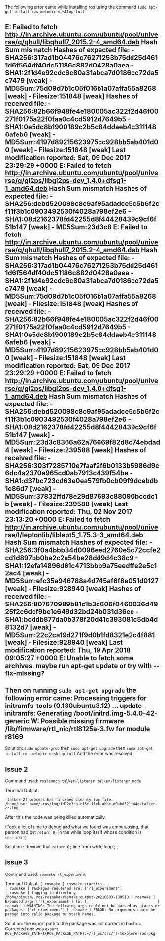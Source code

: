 The following error came while installing ros using the command `sudo apt-get install ros-melodic-desktop-full`

E: Failed to fetch http://in.archive.ubuntu.com/ubuntu/pool/universe/q/qhull/libqhull7_2015.2-4_amd64.deb  Hash Sum mismatch    Hashes of expected file:     - 
SHA256:317ad1b04476c76271253b75dd25d4611d6f564df40dc51186c882d0428a0aea     - SHA1:2f1d4e92cdc6c80a31abca7d0186cc72da5c7479 [weak]     - MD5Sum:75d09d7b1c05f016b1a07affa55a8268 
[weak]     - Filesize:151848 [weak]    Hashes of received file:     - SHA256:82b66f948fe4e180005ac322f2d46f00271f0175a22f0faa0c4cd5912d7649b5     - SHA1:0e5dc8b1900189c2b5c84ddaeb4c3111486afeb6 
[weak]     - MD5Sum:4197d89215623975cc928bb5ab401d00 [weak]     - Filesize:151848 [weak]    Last modification reported: Sat, 09 Dec 2017 23:29:29 +0000 E: Failed to fetch 
http://in.archive.ubuntu.com/ubuntu/pool/universe/g/gl2ps/libgl2ps-dev_1.4.0+dfsg1-1_amd64.deb  Hash Sum mismatch    Hashes of expected file:     - 
SHA256:debd520098c8c9af95adadce5c5b6f2cf11f3b1c0903492530f4028a798ef2e6     - SHA1:08d2162378fd42255d8f44428439c9cf6f51b147 [weak]     - MD5Sum:23d3c8
E: Failed to fetch http://in.archive.ubuntu.com/ubuntu/pool/universe/q/qhull/libqhull7_2015.2-4_amd64.deb  Hash Sum mismatch
   Hashes of expected file:
    - SHA256:317ad1b04476c76271253b75dd25d4611d6f564df40dc51186c882d0428a0aea
    - SHA1:2f1d4e92cdc6c80a31abca7d0186cc72da5c7479 [weak]
    - MD5Sum:75d09d7b1c05f016b1a07affa55a8268 [weak]
    - Filesize:151848 [weak]
   Hashes of received file:
    - SHA256:82b66f948fe4e180005ac322f2d46f00271f0175a22f0faa0c4cd5912d7649b5
    - SHA1:0e5dc8b1900189c2b5c84ddaeb4c3111486afeb6 [weak]
    - MD5Sum:4197d89215623975cc928bb5ab401d00 [weak]
    - Filesize:151848 [weak]
   Last modification reported: Sat, 09 Dec 2017 23:29:29 +0000
E: Failed to fetch http://in.archive.ubuntu.com/ubuntu/pool/universe/g/gl2ps/libgl2ps-dev_1.4.0+dfsg1-1_amd64.deb  Hash Sum mismatch
   Hashes of expected file:
    - SHA256:debd520098c8c9af95adadce5c5b6f2cf11f3b1c0903492530f4028a798ef2e6
    - SHA1:08d2162378fd42255d8f44428439c9cf6f51b147 [weak]
    - MD5Sum:23d3c8366a62a76669f82d8c74ebdad4 [weak]
    - Filesize:239588 [weak]
   Hashes of received file:
    - SHA256:303f7285710e7faaf2f6b0133b5986d9c6dc4a2370e965cd0ab7913c439f54be
    - SHA1:d37bc723cd63e0ea579fb0cb09f9dcebdb1e86d7 [weak]
    - MD5Sum:37832ffd78e29d87693c88090bccdc1b [weak]
    - Filesize:239588 [weak]
   Last modification reported: Thu, 02 Nov 2017 23:13:20 +0000
E: Failed to fetch http://in.archive.ubuntu.com/ubuntu/pool/universe/l/leptonlib/liblept5_1.75.3-3_amd64.deb  Hash Sum mismatch
   Hashes of expected file:
    - SHA256:3f0a4bbb34d0096eed2760e5c72ccfe2cd1d897bb0ba2c2a54be28dd9d4c38c9
    - SHA1:12efa14896d61c4713bbb9a75eedffe2e5c12ac4 [weak]
    - MD5Sum:efc35a946788a4d745af6f8e051d0127 [weak]
    - Filesize:928940 [weak]
   Hashes of received file:
    - SHA256:807670989b81c1b3c606f0460026d4925f2c6dcf9be1e649d32bd24b031d36ee
    - SHA1:bcddb877da0b378f20d41c393081c5db4d8132d7 [weak]
    - MD5Sum:22c2ca19d271f9d0b1fd8321e2c4f881 [weak]
    - Filesize:928940 [weak]
   Last modification reported: Thu, 19 Apr 2018 09:05:27 +0000
E: Unable to fetch some archives, maybe run apt-get update or try with --fix-missing?
---------------------------------------------------
Then on running `sudo apt-get upgrade` the following error came:
Processing triggers for initramfs-tools (0.130ubuntu3.12) ...
update-initramfs: Generating /boot/initrd.img-5.4.0-42-generic
W: Possible missing firmware /lib/firmware/rtl_nic/rtl8125a-3.fw for module r8169
--------------------------------------------------
 Solution:
`sudo update-grub`
then
`sudo apt-get upgrade`
then `sudo apt-get install ros-melodic-desktop-full`
And the error was resolved


## Issue 2

Command used: `roslaunch talker-listener talker-listener_node`

Terminal Output:

``[talker-2] process has finished cleanly
log file: /home/user_name/.ros/log/fd72e3ca-c15f-11eb-abbe-d0abd521f44e/talker-2*.log``


After this the node was being killed automatically.

(Took a lot of time to debug and what we found was embarassing, that person had 
put `return 0;` in the while loop itself whose condition is `ros::ok()`)

Solution : Remove that `return 0;` line from while loop ;-;

       
## Issue 3
Command used: `rosmake rl_experiment`

Termianl Output: 
`[ rosmake ] rosmake starting...                                                 
[ rosmake ] Packages requested are: ['rl_experiment']                           
[ rosmake ] Logging to directory /home/piyush/.ros/rosmake/rosmake_output-20210603-180510
[ rosmake ] Expanded args ['rl_experiment'] to:
[]                              
[ rosmake ] WARNING: The following args could not be parsed as stacks or packages: ['rl_experiment']
[ rosmake ] ERROR: No arguments could be parsed into valid package or stack names.`

Solution: the export path to the package was not correct in bachrc. Corrected one was `export ROS_PACKAGE_PATH=${ROS_PACKAGE_PATH}:~/rl_ws/src/rl-texplore-ros-pkg`
